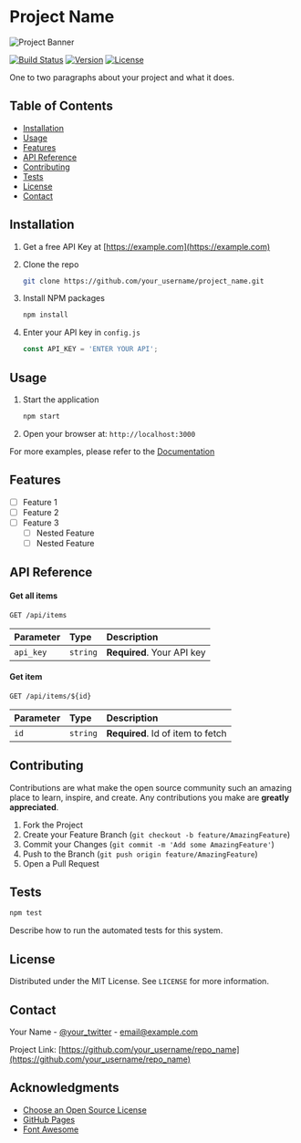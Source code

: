 # Project Name

![Project Banner](link-to-banner-image)

[![Build Status](https://your-build-badge-url)](link)
[![Version](https://your-version-badge-url)](link)
[![License](https://your-license-badge-url)](link)

One to two paragraphs about your project and what it does.

## Table of Contents

- [Installation](#installation)
- [Usage](#usage)
- [Features](#features)
- [API Reference](#api-reference)
- [Contributing](#contributing)
- [Tests](#tests)
- [License](#license)
- [Contact](#contact)

## Installation

1. Get a free API Key at [https://example.com](https://example.com)

2. Clone the repo
   ```sh
   git clone https://github.com/your_username/project_name.git
   ```

3. Install NPM packages
   ```sh
   npm install
   ```

4. Enter your API key in `config.js`
   ```js
   const API_KEY = 'ENTER YOUR API';
   ```

## Usage

1. Start the application
   ```sh
   npm start
   ```

2. Open your browser at: `http://localhost:3000`

For more examples, please refer to the [Documentation](https://example.com)

## Features

- [ ] Feature 1
- [ ] Feature 2
- [ ] Feature 3
    - [ ] Nested Feature
    - [ ] Nested Feature

## API Reference

#### Get all items

```http
GET /api/items
```

| Parameter | Type     | Description                |
| :-------- | :------- | :------------------------- |
| `api_key` | `string` | **Required**. Your API key |

#### Get item

```http
GET /api/items/${id}
```

| Parameter | Type     | Description                       |
| :-------- | :------- | :-------------------------------- |
| `id`      | `string` | **Required**. Id of item to fetch |

## Contributing

Contributions are what make the open source community such an amazing place to learn, inspire, and create. Any contributions you make are **greatly appreciated**.

1. Fork the Project
2. Create your Feature Branch (`git checkout -b feature/AmazingFeature`)
3. Commit your Changes (`git commit -m 'Add some AmazingFeature'`)
4. Push to the Branch (`git push origin feature/AmazingFeature`)
5. Open a Pull Request

## Tests

```sh
npm test
```

Describe how to run the automated tests for this system.

## License

Distributed under the MIT License. See `LICENSE` for more information.

## Contact

Your Name - [@your_twitter](https://twitter.com/your_username) - email@example.com

Project Link: [https://github.com/your_username/repo_name](https://github.com/your_username/repo_name)

## Acknowledgments

* [Choose an Open Source License](https://choosealicense.com)
* [GitHub Pages](https://pages.github.com)
* [Font Awesome](https://fontawesome.com)
